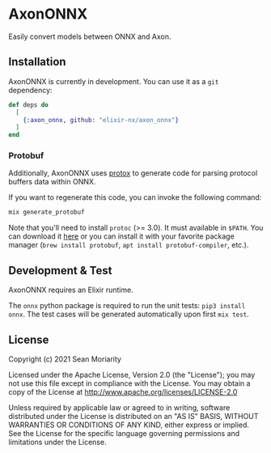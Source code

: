 # AxonONNX

Easily convert models between ONNX and Axon.

## Installation

AxonONNX is currently in development. You can use it as a `git` dependency:

```elixir
def deps do
  [
    {:axon_onnx, github: "elixir-nx/axon_onnx"}
  ]
end
```

### Protobuf

Additionally, AxonONNX uses [protox](https://github.com/ahamez/protox) to generate code for
parsing protocol buffers data within ONNX.

If you want to regenerate this code, you can invoke the following command:

```sh
mix generate_protobuf
```

Note that you'll need to install `protoc` (>= 3.0). It must available in `$PATH`. You can download it
[here](https://github.com/google/protobuf) or you can install it with your favorite package manager
(`brew install protobuf`, `apt install protobuf-compiler`, etc.).

## Development & Test

AxonONNX requires an Elixir runtime.

The `onnx` python package is required to run the unit tests: `pip3 install onnx`. The test cases
will be generated automatically upon first `mix test`.

## License

Copyright (c) 2021 Sean Moriarity

Licensed under the Apache License, Version 2.0 (the "License"); you may not use this file except in compliance with the License. You may obtain a copy of the License at http://www.apache.org/licenses/LICENSE-2.0

Unless required by applicable law or agreed to in writing, software distributed under the License is distributed on an "AS IS" BASIS, WITHOUT WARRANTIES OR CONDITIONS OF ANY KIND, either express or implied. See the License for the specific language governing permissions and limitations under the License.
